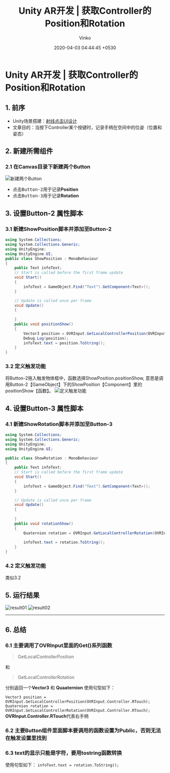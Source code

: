﻿---
layout: post
title:  "Unity AR开发 | 获取Controller的Position和Rotation"
summary: "射线点击UI设计"
author: Vinko
type: notebook
date: '2020-04-03 04:44:45  +0530'
category: jekyll
thumbnail: /assets/img/posts/hello.jpg
keywords: devlopr jekyll, how to use devlopr, devlopr, how to use devlopr-jekyll, devlopr-jekyll tutorial,best jekyll themes
permalink: /blog/2020-04-03-unity-controller-pose/
usemathjax: true
---


# Unity AR开发 | 获取Controller的Position和Rotation


## 1. 前序
* Unity场景搭建：[射线点击UI设计](https://blog.csdn.net/weixin_45843236/article/details/105260464)
* 文章目的：当按下Controller某个按键时，记录手柄在空间中的位姿（位置和姿态）

## 2. 新建所需组件
### 2.1 在Canvas目录下新建两个Button
![新建两个Button](https://i.imgur.com/FOnMoBM.png)
* 点击<kbd>Button-2</kbd>用于记录**Position**
* 点击<kbd>Button-3</kbd>用于记录**Rotation**

## 3. 设置Button-2 属性脚本
### 3.1 新建ShowPosition脚本并添加至Button-2
```csharp
using System.Collections;
using System.Collections.Generic;
using UnityEngine;
using UnityEngine.UI;
public class ShowPosition : MonoBehaviour
{
    public Text infoText;
    // Start is called before the first frame update
    void Start()
    {
        infoText = GameObject.Find("Text").GetComponent<Text>();
    }

    // Update is called once per frame
    void Update()
    {
        
    }
    public void positionShow()
    {
        Vector3 position = OVRInput.GetLocalControllerPosition(OVRInput.Controller.RTouch);
        Debug.Log(position);
        infoText.text = position.ToString();
    }
}

```
### 3.2 定义触发功能
将Button-2拖入触发物体框中，函数选择ShowPosition.positionShow, 意思是调用Button-2【GameObject】下的ShowPosition【Component】里的positionShow【函数】。
![定义触发功能](https://i.imgur.com/RqbUh5N.png)
## 4. 设置Button-3 属性脚本
### 4.1 新建ShowRotation脚本并添加至Button-3

```csharp
using System.Collections;
using System.Collections.Generic;
using UnityEngine;
using UnityEngine.UI;

public class ShowRotation : MonoBehaviour
{
    public Text infoText;
    // Start is called before the first frame update
    void Start()
    {
        infoText = GameObject.Find("Text").GetComponent<Text>();
    }

    // Update is called once per frame
    void Update()
    {
        
    }
    public void rotationShow()
    {
        Quaternion rotation = OVRInput.GetLocalControllerRotation(OVRInput.Controller.RTouch);
        
        infoText.text = rotation.ToString();
    }
}

```
### 4.2 定义触发功能
类似3.2

## 5. 运行结果
![result01](https://i.imgur.com/kjMDE28.png)
![result02](https://i.imgur.com/pn2eZTI.png)
***
## 6. 总结
### 6.1 主要调用了OVRInput里面的Get()系列函数

> GetLocalControllerPosition
> 
和
> GetLocalControllerRotation
> 
分别返回一个**Vector3** 和 **Quaaternion**
使用句型如下：

`Vector3 position = OVRInput.GetLocalControllerPosition(OVRInput.Controller.RTouch);`
`Quaternion rotation = OVRInput.GetLocalControllerRotation(OVRInput.Controller.RTouch);`
**OVRInput.Controller.RTouch**代表右手柄
### 6.2 主要Button组件里面脚本要调用的函数设置为Public，否则无法在触发设置里找到
### 6.3 text的显示只能是字符，要用tostring函数转换
使用句型如下：
`infoText.text = rotation.ToString();`

